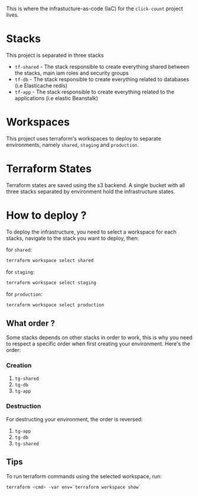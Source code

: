 This is where the infrastucture-as-code (IaC) for the `click-count` project lives.

# Stacks

This project is separated in three stacks
- `tf-shared` - The stack responsible to create everything shared between the stacks, main iam roles and security groups
- `tf-db` - The stack responsible to create everything related to databases (i.e Elasticache redis)
- `tf-app` - The stack responsible to create everything related to the applications (i.e elastic Beanstalk)

# Workspaces

This project uses terraform's workspaces to deploy to separate environments, namely `shared`, `staging` and `production`.

# Terraform States

Terraform states are saved using the s3 backend. A single bucket with all three stacks separated by environment hold the infrastructure states.

# How to deploy ?

To deploy the infrastructure, you need to select a workspace for each stacks, navigate to the stack you want to deploy, then:

for `shared`:
``` bash
terraform workspace select shared
```
for `staging`:
``` bash
terraform workspace select staging
```
for `production`:
``` bash
terraform workspace select production
```

## What order ?

Some stacks depends on other stacks in order to work, this is why you need to respect a specific order when first creating your environment.
Here's the order:

### Creation

1. `tg-shared`
2. `tg-db`
3. `tg-app`

### Destruction

For destructing your environment, the order is reversed:

1. `tg-app`
2. `tg-db`
3. `tg-shared`

## Tips

To run terraform commands using the selected workspace, run:

``` bash
terraform <cmd> -var env=`terraform workspace show`
```
